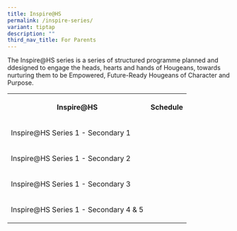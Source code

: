 ```yaml
---
title: Inspire@HS
permalink: /inspire-series/
variant: tiptap
description: ""
third_nav_title: For Parents
---
```

<p>The Inspire@HS series is a series of structured programme planned and
ddesigned to engage the heads, hearts and hands of Hougeans, towards nurturing
them to be Empowered, Future-Ready Hougeans of Character and Purpose.</p>
<p></p>
<table style="minWidth: 50px">
<colgroup>
<col>
<col>
</colgroup>
<tbody>
<tr>
<th rowspan="1" colspan="1">
<p>Inspire@HS</p>
</th>
<th rowspan="1" colspan="1">
<p>Schedule</p>
</th>
</tr>
<tr>
<td rowspan="1" colspan="1">
<p>Inspire@HS Series 1 - Secondary 1</p>
</td>
<td rowspan="1" colspan="1">
<p></p>
</td>
</tr>
<tr>
<td rowspan="1" colspan="1">
<p>Inspire@HS Series 1 - Secondary 2</p>
</td>
<td rowspan="1" colspan="1">
<p></p>
</td>
</tr>
<tr>
<td rowspan="1" colspan="1">
<p>Inspire@HS Series 1 - Secondary 3</p>
</td>
<td rowspan="1" colspan="1">
<p></p>
</td>
</tr>
<tr>
<td rowspan="1" colspan="1">
<p>Inspire@HS Series 1 - Secondary 4 &amp; 5</p>
</td>
<td rowspan="1" colspan="1">
<p></p>
</td>
</tr>
</tbody>
</table>
<p></p>